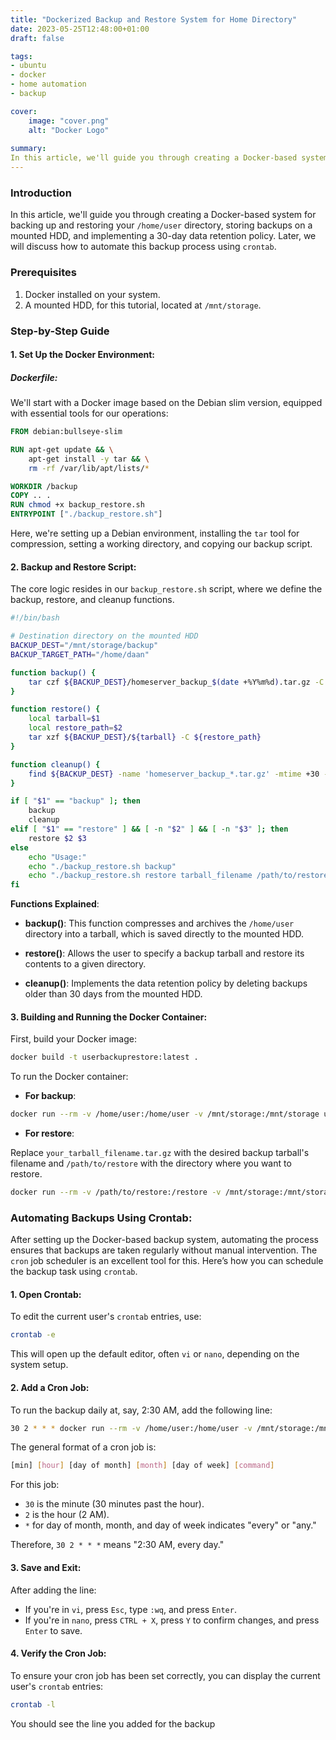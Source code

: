 ```yaml
---
title: "Dockerized Backup and Restore System for Home Directory"
date: 2023-05-25T12:48:00+01:00
draft: false

tags:
- ubuntu
- docker
- home automation
- backup

cover:
    image: "cover.png"
    alt: "Docker Logo"
    
summary:
In this article, we'll guide you through creating a Docker-based system for backing up and restoring your `/home/user` directory, storing backups on a mounted HDD, and implementing a 30-day data retention policy. Later, we will discuss how to automate this backup process using `crontab`.
---
```

### Introduction
In this article, we'll guide you through creating a Docker-based system for backing up and restoring your `/home/user` directory, storing backups on a mounted HDD, and implementing a 30-day data retention policy. Later, we will discuss how to automate this backup process using `crontab`.

### Prerequisites

1. Docker installed on your system.
2. A mounted HDD, for this tutorial, located at `/mnt/storage`.

### Step-by-Step Guide

#### 1. Set Up the Docker Environment:

##### Dockerfile:

We'll start with a Docker image based on the Debian slim version, equipped with essential tools for our operations:

```Dockerfile
FROM debian:bullseye-slim

RUN apt-get update && \
    apt-get install -y tar && \
    rm -rf /var/lib/apt/lists/*

WORKDIR /backup
COPY .. .
RUN chmod +x backup_restore.sh
ENTRYPOINT ["./backup_restore.sh"]
```

Here, we're setting up a Debian environment, installing the `tar` tool for compression, setting a working directory, and copying our backup script.

#### 2. Backup and Restore Script:

The core logic resides in our `backup_restore.sh` script, where we define the backup, restore, and cleanup functions.

```bash
#!/bin/bash

# Destination directory on the mounted HDD
BACKUP_DEST="/mnt/storage/backup"
BACKUP_TARGET_PATH="/home/daan"

function backup() {
    tar czf ${BACKUP_DEST}/homeserver_backup_$(date +%Y%m%d).tar.gz -C ${BACKUP_TARGET_PATH} .
}

function restore() {
    local tarball=$1
    local restore_path=$2
    tar xzf ${BACKUP_DEST}/${tarball} -C ${restore_path}
}

function cleanup() {
    find ${BACKUP_DEST} -name 'homeserver_backup_*.tar.gz' -mtime +30 -exec rm {} \;
}

if [ "$1" == "backup" ]; then
    backup
    cleanup
elif [ "$1" == "restore" ] && [ -n "$2" ] && [ -n "$3" ]; then
    restore $2 $3
else
    echo "Usage:"
    echo "./backup_restore.sh backup"
    echo "./backup_restore.sh restore tarball_filename /path/to/restore"
fi
```

**Functions Explained**:

- **backup()**: This function compresses and archives the `/home/user` directory into a tarball, which is saved directly to the mounted HDD.

- **restore()**: Allows the user to specify a backup tarball and restore its contents to a given directory.

- **cleanup()**: Implements the data retention policy by deleting backups older than 30 days from the mounted HDD.

#### 3. Building and Running the Docker Container:

First, build your Docker image:

```bash
docker build -t userbackuprestore:latest .
```

To run the Docker container:

- **For backup**:

```bash
docker run --rm -v /home/user:/home/user -v /mnt/storage:/mnt/storage userbackuprestore:latest backup
```

- **For restore**:

Replace `your_tarball_filename.tar.gz` with the desired backup tarball's filename and `/path/to/restore` with the directory where you want to restore.

```bash
docker run --rm -v /path/to/restore:/restore -v /mnt/storage:/mnt/storage userbackuprestore:latest restore your_tarball_filename.tar.gz /restore
```

### Automating Backups Using Crontab:

After setting up the Docker-based backup system, automating the process ensures that backups are taken regularly without manual intervention. The `cron` job scheduler is an excellent tool for this. Here’s how you can schedule the backup task using `crontab`.

#### 1. Open Crontab:

To edit the current user's `crontab` entries, use:

```bash
crontab -e
```

This will open up the default editor, often `vi` or `nano`, depending on the system setup.

#### 2. Add a Cron Job:

To run the backup daily at, say, 2:30 AM, add the following line:

```bash
30 2 * * * docker run --rm -v /home/user:/home/user -v /mnt/storage:/mnt/storage userbackuprestore:latest backup
```

The general format of a cron job is:

```bash
[min] [hour] [day of month] [month] [day of week] [command]
```

For this job:

- `30` is the minute (30 minutes past the hour).
- `2` is the hour (2 AM).
- `*` for day of month, month, and day of week indicates "every" or "any."

Therefore, `30 2 * * *` means "2:30 AM, every day."

#### 3. Save and Exit:

After adding the line:

- If you're in `vi`, press `Esc`, type `:wq`, and press `Enter`.
- If you're in `nano`, press `CTRL + X`, press `Y` to confirm changes, and press `Enter` to save.

#### 4. Verify the Cron Job:

To ensure your cron job has been set correctly, you can display the current user's `crontab` entries:

```bash
crontab -l
```

You should see the line you added for the backup
